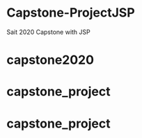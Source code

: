 # Capstone-ProjectJSP
Sait 2020 Capstone with JSP
# capstone2020
# capstone_project
# capstone_project

